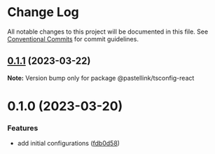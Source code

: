 # Change Log

All notable changes to this project will be documented in this file.
See [Conventional Commits](https://conventionalcommits.org) for commit guidelines.

## [0.1.1](https://github.com/pastellink/coding-standard-typescript/compare/@pastellink/tsconfig-react@0.1.0...@pastellink/tsconfig-react@0.1.1) (2023-03-22)

**Note:** Version bump only for package @pastellink/tsconfig-react





# 0.1.0 (2023-03-20)


### Features

* add initial configurations ([fdb0d58](https://github.com/pastellink/coding-standard-typescript/commit/fdb0d58d7a0bb85c80851aede7756b59a416f528))
